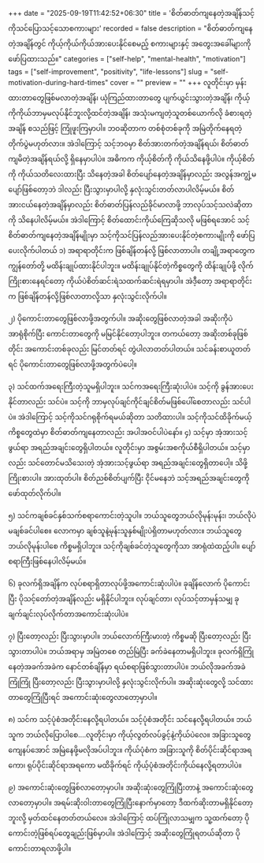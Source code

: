 +++
date = "2025-09-19T11:42:52+06:30"
title = 'စိတ်ဓာတ်ကျနေတဲ့အချိန်သင့်ကိုသင်ပြောသင့်သောစကားများ'
recorded = false
description = "စိတ်ဓာတ်ကျနေတဲ့အချိန်တွင် ကိုယ့်ကိုယ်ကိုယ်အားပေးနိုင်စေမည့် စကားများနှင့် အတွေးအခေါ်များကို ဖော်ပြထားသည်။"
categories = ["self-help", "mental-health", "motivation"]
tags = ["self-improvement", "positivity", "life-lessons"]
slug = "self-motivation-during-hard-times"
cover = ""
preview = ""
+++
လူတိုင်းမှာ မှန်းထားတာတွေဖြစ်မလာတဲ့အချိန်၊ ယုံကြည်ထားတာတွေ ပျက်ယွင်းသွားတဲ့အချိန်၊ ကိုယ့်ကိုကိုယ်ဘာမှမလုပ်နိုင်ဘူးလို့ထင်တဲ့အချိန်၊ အသုံးမကျတဲ့သူတစ်ယောက်လို ခံစားရတဲ့အချိန် စသည်ဖြင့် ကြုံဖူးကြမှာပါ။ ဘဝဆိုတာက တစ်စုံတစ်ခုကို အမြဲတိုက်နေရတဲ့တိုက်ပွဲမဟုတ်လား။ အဲဒါကြောင့် သင့်ဘဝမှာ စိတ်အားတက်တဲ့အချိန်ရယ်၊ စိတ်ဓာတ်ကျမိတဲ့အချိန်ရယ်လို့ ရှိနေမှာပါပဲ။ အဓိကက ကိုယ့်စိတ်ကို ကိုယ်သိနေဖို့ပါပဲ။ ကိုယ့်စိတ်ကို ကိုယ်သတိလေးထားပြီး သိနေတဲ့အခါ စိတ်ပျော်နေတဲ့အချိန်မှာလည်း အလွန်အကျွံ့မပျော်ဖြစ်တော့ဘဲ ဒါလည်း ပြီးသွားမှာပါလို့ နှလုံးသွင်းတတ်လာပါလိမ့်မယ်။ စိတ်အားငယ်နေတဲ့အချိန်မှာလည်း စိတ်ဓာတ်ပြန်လည်ခိုင်မာလာဖို့ ဘာလုပ်သင့်သလဲဆိုတာကို သိနေပါလိမ့်မယ်။ အဲဒါကြောင့် စိတ်ထောင်းကိုယ်ကြေဆိုသလို မဖြစ်ရအောင် သင့်စိတ်ဓာတ်ကျနေတဲ့အချိန်မျိုးမှာ သင့်ကိုသင်ပြန်လည်အားပေးနိုင်တဲ့စကားမျိုးကို ဖော်ပြပေးလိုက်ပါတယ်
၁) အရာရာတိုင်းက ဖြစ်ချိန်တန်လို့ ဖြစ်လာတာပါ။
တချို့အရာတွေက ကျွန်တော်တို့ မထိန်းချုပ်ထားနိုင်ပါဘူး။ မထိန်းချုပ်နိုင်တဲ့ကိစ္စတွေကို ထိန်းချုပ်ဖို့ လိုက်ကြိုးစားနေရင်တော့ ကိုယ်ပဲစိတ်ဆင်းရဲသထက်ဆင်းရဲရမှာပါ။ အဲဒီ့တော့ အရာရာတိုင်းက ဖြစ်ချိန်တန်လို့ဖြစ်လာတာလို့သာ နှလုံးသွင်းလိုက်ပါ။

၂) ပိုကောင်းတာတွေဖြစ်လာဖို့အတွက်ပါ။
အဆိုးတွေဖြစ်လာတဲ့အခါ အဆိုးကိုပဲအာရုံစိုက်ပြီး ကောင်းတာတွေကို မမြင်နိုင်တော့ပါဘူး။ တကယ်တော့ အဆိုးတစ်ခုဖြစ်တိုင်း အကောင်းတစ်ခုလည်း မြင်တတ်ရင် တွဲပါလာတတ်ပါတယ်။ သင်ခန်းစာယူတတ်ရင် ပိုကောင်းတာတွေဖြစ်လာဖို့အတွက်ပဲပေါ့။

၃) သင်ထက်အရေးကြီးတဲ့သူမရှိပါဘူး။
သင်ကအရေးကြီးဆုံးပါပဲ။ သင့်ကို ခွန်အားပေးနိုင်တာလည်း သင်ပဲ။ သင့်ကို ဘာမှလုပ်ချင်ကိုင်ချင်စိတ်မဖြစ်ပေါ်စေတာလည်း သင်ပါပဲ။ အဲဒါကြောင့် သင့်ကိုသင်ဂရုစိုက်ရမယ်ဆိုတာ သတိထားပါ။ သင့်ကိုသင်ထိခိုက်မယ့်ကိစ္စတွေထဲမှာ စိတ်ဓာတ်ကျနေတာလည်း အပါအဝင်ပါပဲနော်။
၄) သင့်မှာ အံ့အားသင့်ဖွယ်ရာ အရည်အချင်းတွေရှိပါတယ်။
လူတိုင်းမှာ အစွမ်းအစကိုယ်စီရှိပါတယ်။ သင့်မှာလည်း သင်တောင်မသိသေးတဲ့ အံ့အားသင့်ဖွယ်ရာ အရည်အချင်းတွေရှိတာပေါ့။ သိဖို့ကြိုးစားပါ။ အားထုတ်ပါ။ စိတ်ညစ်စိတ်ပျက်ပြီး ငိုင်မနေဘဲ သင့်အရည်အချင်းတွေကို ဖော်ထုတ်လိုက်ပါ။

၅) သင်ကချစ်ခင်နှစ်သက်စရာကောင်းတဲ့သူပါ။
ဘယ်သူတွေဘယ်လိုမုန်းမုန်း၊ ဘယ်လိုပဲ မချစ်ခင်ပါစေ။ လောကမှာ ချစ်သူနဲ့မုန်းသူနှစ်မျိုးပဲရှိတာမဟုတ်လား။ ဘယ်သူတွေဘယ်လိုမုန်းပါစေ ကိစ္စမရှိပါဘူး။ သင့်ကိုချစ်ခင်တဲ့သူတွေကိုသာ အာရုံထဲထည့်ပါ။ ပျော်စရာကြီးဖြစ်နေပါလိမ့်မယ်။

၆) ခုလက်ရှိအချိန်က လုပ်စရာရှိတာလုပ်ဖို့အကောင်းဆုံးပါပဲ။
ခုချိန်လောက် ပိုကောင်းပြီး ပိုသင့်တော်တဲ့အချိန်လည်း မရှိနိုင်ပါဘူး။ လုပ်ချင်တာ၊ လုပ်သင့်တာမှန်သမျှ ခုချက်ချင်းလုပ်လိုက်တာအကောင်းဆုံးပါပဲ။

၇) ပြီးတော့လည်း ပြီးသွားမှာပါ။
ဘယ်လောက်ကြီးမားတဲ့ ကိစ္စမဆို ပြီးတော့လည်း ပြီးသွားတာပါပဲ။ ဘယ်အရာမှ အမြဲတစေ တည်မြဲပြီး ခက်ခဲနေတာမရှိပါဘူး။ ခုလက်ရှိကြုံနေတဲ့အခက်အခဲက နောင်တစ်ချိန်မှာ ရယ်စရာဖြစ်သွားတာပါပဲ။ ဘယ်လိုအခက်အခဲကြုံကြုံ ပြီးတော့လည်း ပြီးသွားမှာပါလို့ နှလုံးသွင်းလိုက်ပါ။ အဆိုးဆုံးတွေလို့ သင်ထားတာတွေကြုံပြီးရင် အကောင်းဆုံးတွေလာတော့မှာပါ။

၈) သင်က သင့်ပုံစံအတိုင်းနေလို့ရပါတယ်။
သင့်ပုံစံအတိုင်း သင်နေလို့ရပါတယ်။ ဘယ်သူက ဘယ်လိုပြောပါစေ….လူတိုင်းမှာ ကိုယ့်လွတ်လပ်ခွင့်နဲ့ကိုယ်ပဲလေ။ အခြားသူတွေ ကျေနပ်အောင် အမြဲနေဖို့မလိုအပ်ပါဘူး။ ကိုယ်ပုံစံက အခြားသူကို စိတ်ပိုင်းဆိုင်ရာအရကော၊ ရုပ်ပိုင်းဆိုင်ရာအရကော မထိခိုက်ရင် ကိုယ့်ပုံစံအတိုင်းကိုယ်နေလို့ရတာပါပဲ။

၉) အကောင်းဆုံးတွေဖြစ်လာတော့မှာပါ။
အဆိုးဆုံးတွေကြုံပြီးတာနဲ့ အကောင်းဆုံးတွေလာတော့မှာပါ။ အရမ်းဆိုးဝါးတာတွေကြုံပြီးနောက်မှာတော့ ဒီထက်ဆိုးတာမရှိနိုင်တော့ဘူးလို့ မှတ်ထင်နေတတ်တယ်လေ။ အဲဒါကြောင့် ထပ်ကြုံလာသမျှက သူ့ထက်တော့ ပိုကောင်းတဲ့ဖြစ်ရပ်တွေချည်းဖြစ်မှာပါ။ အဲဒါကြောင့် အဆိုးတွေကြုံရတယ်ဆိုတာ ပိုကောင်းတာရလာဖို့ပါ။